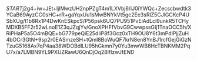 $START$j2g4+iw+JEt+ljIMwzUH2npPZgT4m1LXVbj6/iJ0iYWQc+Zecscbwdtk3YCaB69AyzCC0sHC+rR+gaYqxUu1sMwBNYkVt5gc2Ee3sRlZ5CJlGCKcP4USbXUg/t1b8Rx1P4DwKnESkpcS/P56psk6UQ7PU951PvEiAdLci9unkR5TCHyMDXB5FF2r52wLnoE1Z3qJZqjYv/GnoXPHFfVbvG9CwwpssGIj1TnaOCC5h/XRiPHaP5a5O4mBQE+bG779peQiE25dliP8f3Gcz0xTH9OU8Y6t3mPdIPjjZuH4bOCr3GtN+9sp2r0EASmzeSH+tQml8BoWuQF7krN8en8YnBJ1rcfGejGiGzNTzuG5168Ax7qP4aa38WDOBdlLU95hGkmn7y0Yu3mwWB8HcTBNKMM2PqU7x/a7LMBN9YL9PXUZRawU6QnDjOq28lfIzwJf$END$